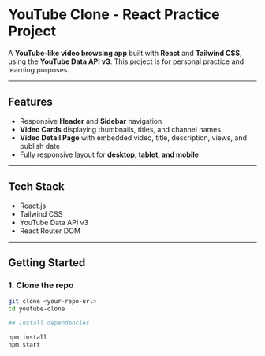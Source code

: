 # YouTube Clone - React Practice Project

A **YouTube-like video browsing app** built with **React** and **Tailwind CSS**, using the **YouTube Data API v3**. This project is for personal practice and learning purposes.

---

## Features

- Responsive **Header** and **Sidebar** navigation  
- **Video Cards** displaying thumbnails, titles, and channel names  
- **Video Detail Page** with embedded video, title, description, views, and publish date  
- Fully responsive layout for **desktop, tablet, and mobile**

---

## Tech Stack

- React.js  
- Tailwind CSS  
- YouTube Data API v3  
- React Router DOM  

---

## Getting Started

### 1. Clone the repo
```bash
git clone <your-repo-url>
cd youtube-clone

## Install dependencies

npm install
npm start
